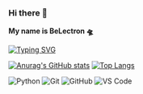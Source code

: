 ### Hi there 👋
**My name is BeLectron 🛸**

[![Typing SVG](https://readme-typing-svg.demolab.com?font=Bungee&size=25&pause=1000&color=B200F7&width=435&lines=Welcome+to+my+GitHub!+%F0%9F%AA%90;Backend+Developer;Telegram+Bot+Develpoer)](https://git.io/typing-svg)

[![Anurag's GitHub stats](https://github-readme-stats.vercel.app/api?username=BELECTRON13)](https://github.com/BELECTRON13)
[![Top Langs](https://github-readme-stats.vercel.app/api/top-langs/?username=BELECTRON13&layout=donut-vertical)](https://github.com/BELECTRON13)


![Python](https://img.shields.io/badge/-Python-3776AB?style=flat-square&logo=python&logoColor=white)
![Git](https://img.shields.io/badge/-Git-F05032?style=flat-square&logo=git&logoColor=white)
![GitHub](https://img.shields.io/badge/-GitHub-181717?style=flat-square&logo=github)
![VS Code](https://img.shields.io/badge/-VS%20Code-007ACC?style=flat-square&logo=visual-studio-code)


